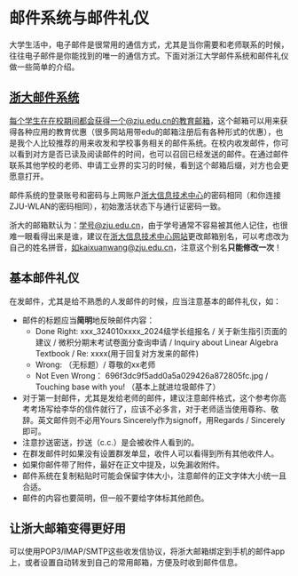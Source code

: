 # 邮件系统与邮件礼仪

大学生活中，电子邮件是很常用的通信方式，尤其是当你需要和老师联系的时候，往往电子邮件是你能找到的唯一的通信方式。下面对浙江大学邮件系统和邮件礼仪做一些简单的介绍。

## [浙大邮件系统](https://mail.zju.edu.cn/coremail/)

每个学生在在校期间都会获得一个@zju.edu.cn的教育邮箱，这个邮箱可以用来获得各种应用的教育优惠（很多网站用带edu的邮箱注册后有各种形式的优惠），也是我个人比较推荐的用来收发和学校事务相关的邮件系统。在校内收发邮件，你可以看到对方是否已读及阅读邮件的时间，也可以召回已经发送的邮件。在通过邮件联系其他学校的老师、申请工业界的实习的时候，看到这个邮箱后缀，对方也会更愿意打开。

邮件系统的登录账号和密码与上网账户[浙大信息技术中心](https://myvpn.zju.edu.cn)的密码相同（和你连接ZJU-WLAN的密码相同），初始激活状态下与通行证密码一致。

浙大的邮箱默认为：学号@zju.edu.cn，由于学号通常不容易被其他人记住，也很难一眼看得出来是谁，建议在[浙大信息技术中心网站](https://myvpn.zju.edu.cn)更改邮箱别名，可以考虑改为自己的姓名拼音，如kaixuanwang@zju.edu.cn，注意这个别名**只能修改一次**！

## 基本邮件礼仪

在发邮件，尤其是给不熟悉的人发邮件的时候，应当注意基本的邮件礼仪，如：

- 邮件的标题应当**简明**地反映邮件内容：
    - Done Right: xxx_324010xxxx_2024级学长组报名 / 关于新生指引页面的建议 / 微积分期末考试卷面分查询申请 / Inquiry about Linear Algebra Textbook / Re: xxxx(用于回复对方发来的邮件)
    - Wrong: （无标题）/ 尊敬的xx老师
    - Not Even Wrong： 696f3dc9f5add0a5a029426a872805fc.jpg / Touching base with you! （基本上就进垃圾邮件了）
- 对于第一封邮件，尤其是发给老师的邮件，建议注意邮件格式，这个参考你高考考场写给李华的信件就行了，应该不必多言，对于老师适当使用尊称、敬辞。英文邮件则不必用Yours Sincerely作为signoff，用Regards / Sincerely即可。
- 注意抄送密送，抄送（c.c.）是会被收件人看到的。
- 在群发邮件时如果没有设置群发单显，收件人可以看得到所有其他收件人。
- 如果你邮件带了附件，最好在正文中提及，以免漏收附件。
- 邮件系统在复制粘贴时可能会保留字体大小，注意邮件的正文字体大小统一且合适。
- 邮件的内容也要简明，但一般不要给字体标其他颜色。

## 让浙大邮箱变得更好用

可以使用POP3/IMAP/SMTP这些收发信协议，将浙大邮箱绑定到手机的邮件app上，或者设置自动转发到自己的常用邮箱，方便及时收到邮件信息。

